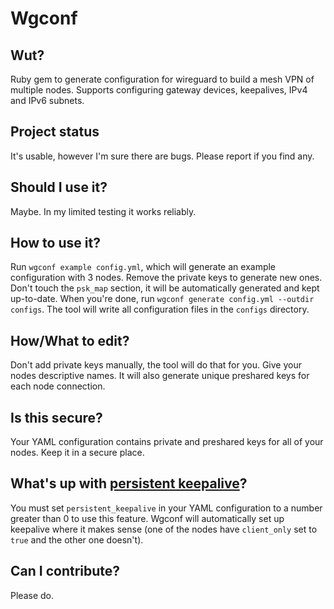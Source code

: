 # Wgconf

## Wut?
Ruby gem to generate configuration for wireguard to build a mesh VPN of multiple nodes. Supports configuring gateway devices, keepalives, IPv4 and IPv6 subnets.

## Project status
It's usable, however I'm sure there are bugs. Please report if you find any.

## Should I use it?
Maybe. In my limited testing it works reliably.

## How to use it?
Run `wgconf example config.yml`, which will generate an example configuration with 3 nodes. Remove the private keys to generate new ones. Don't touch the `psk_map` section, it will be automatically generated and kept up-to-date. When you're done, run `wgconf generate config.yml --outdir configs`. The tool will write all configuration files in the `configs` directory.

## How/What to edit?
Don't add private keys manually, the tool will do that for you. Give your nodes descriptive names. It will also generate unique preshared keys for each node connection.

## Is this secure?
Your YAML configuration contains private and preshared keys for all of your nodes. Keep it in a secure place.

## What's up with [persistent keepalive][persistent-keepalive]?
You must set `persistent_keepalive` in your YAML configuration to a number greater than 0 to use this feature. Wgconf will automatically set up keepalive where it makes sense (one of the nodes have `client_only` set to `true` and the other one doesn't).

## Can I contribute?
Please do.


[persistent-keepalive]: https://www.wireguard.com/quickstart/#nat-and-firewall-traversal-persistence